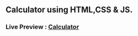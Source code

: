 ## Calculator using **HTML**,**CSS** & **JS**.

### Live Preview : [Calculator](https://mvlprem.github.io/calculator/)